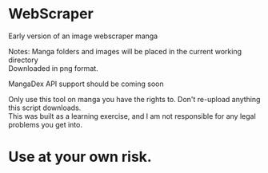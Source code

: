 # WebScraper
Early version of an image webscraper manga

Notes: Manga folders and images will be placed in the current working directory   
Downloaded in png format.

MangaDex API support should be coming soon

Only use this tool on manga you have the rights to. Don't re-upload anything this script downloads.   
This was built as a learning exercise, and I am not responsible for any legal problems you get into.  
# Use at your own risk.
